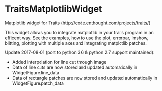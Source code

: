 # TraitsMatplotlibWidget
Matplotlib widget for Traits (http://code.enthought.com/projects/traits/)

This widget allows you to integrate matplotlib in your traits program in an efficent way. See the examples, how to use the plot, errorbar, imshow, blitting, plotting with multiple axes and integrating matplotlib patches.

Update 2017-08-01 (port to python 3.6 & python 2.7 support maintained):
- Added interpolation for line cut through image
- Data of line cuts are now stored and updated automatically in WidgetFigure.line_data
- Data of rectangle patches are now stored and updated automatically in WidgetFigure.patch_data

